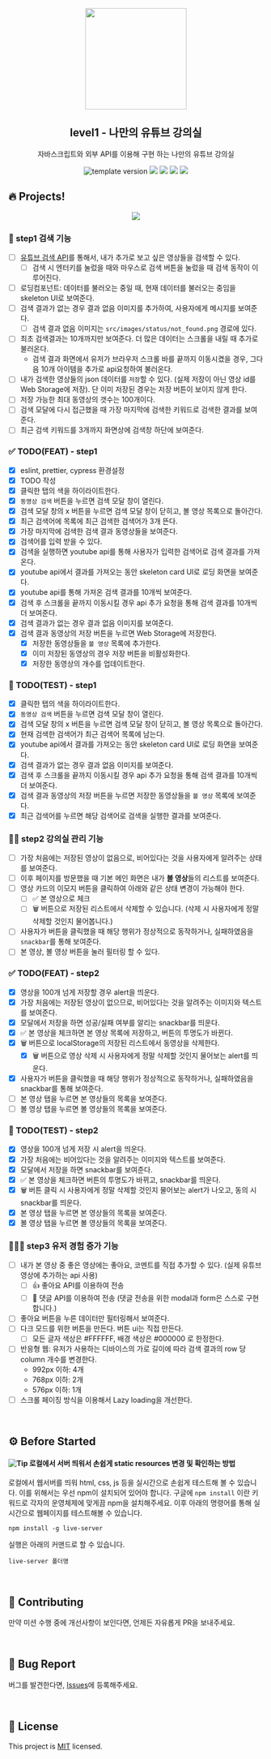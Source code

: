 <p align="middle" >
  <img width="200px;" src="./src/images/readme/laptop_with_youtube_logo.png"/>
</p>
<h2 align="middle">level1 - 나만의 유튜브 강의실</h2>
<p align="middle">자바스크립트와 외부 API를 이용해 구현 하는 나만의 유튜브 강의실</p>
<p align="middle">
  <img src="https://img.shields.io/badge/version-1.0.0-blue?style=flat-square" alt="template version"/>
  <img src="https://img.shields.io/badge/language-html-red.svg?style=flat-square"/>
  <img src="https://img.shields.io/badge/language-css-blue.svg?style=flat-square"/>
  <img src="https://img.shields.io/badge/language-js-yellow.svg?style=flat-square"/>
  <a href="https://github.com/daybrush/moveable/blob/master/LICENSE" target="_blank">
    <img src="https://img.shields.io/github/license/daybrush/moveable.svg?style=flat-square&label=license&color=08CE5D"/>
  </a>
</p>

## 🔥 Projects!

<p align="middle">
  <img src="./src/images/readme/youtube_classroom_preview.png">
</p>

### 🎯 step1 검색 기능

- [ ] [유튜브 검색 API](https://developers.google.com/youtube/v3/getting-started?hl=ko)를 통해서, 내가 추가로 보고 싶은 영상들을 검색할 수 있다.
  - [ ] 검색 시 엔터키를 눌렀을 때와 마우스로 검색 버튼을 눌렀을 때 검색 동작이 이루어진다.
- [ ] 로딩컴포넌트: 데이터를 불러오는 중일 때, 현재 데이터를 불러오는 중임을 skeleton UI로 보여준다.
- [ ] 검색 결과가 없는 경우 결과 없음 이미지를 추가하여, 사용자에게 메시지를 보여준다.
  - [ ] 검색 결과 없음 이미지는 `src/images/status/not_found.png` 경로에 있다.
- [ ] 최초 검색결과는 10개까지만 보여준다. 더 많은 데이터는 스크롤을 내릴 때 추가로 불러온다.
  - 검색 결과 화면에서 유저가 브라우저 스크롤 바를 끝까지 이동시켰을 경우, 그다음 10개 아이템을 추가로 api요청하여 불러온다.
- [ ] 내가 검색한 영상들의 json 데이터를 `저장`할 수 있다. (실제 저장이 아닌 영상 id를 Web Storage에 저장). 단 이미 저장된 경우는 저장 버튼이 보이지 않게 한다.
- [ ] 저장 가능한 최대 동영상의 갯수는 100개이다.
- [ ] 검색 모달에 다시 접근했을 때 가장 마지막에 검색한 키워드로 검색한 결과를 보여준다.
- [ ] 최근 검색 키워드를 3개까지 화면상에 검색창 하단에 보여준다.

### ✅ TODO(FEAT) - step1

- [x] eslint, prettier, cypress 환경설정
- [x] TODO 작성
- [x] 클릭한 탭의 색을 하이라이트한다.
- [x] `동영상 검색` 버튼을 누르면 검색 모달 창이 열린다.
- [x] 검색 모달 창의 x 버튼을 누르면 검색 모달 창이 닫히고, 볼 영상 목록으로 돌아간다.
- [x] 최근 검색어에 목록에 최근 검색한 검색어가 3개 뜬다.
- [x] 가장 마지막에 검색한 검색 결과 동영상들을 보여준다.
- [x] 검색어를 입력 받을 수 있다.
- [x] 검색을 실행하면 youtube api를 통해 사용자가 입력한 검색어로 검색 결과를 가져온다.
- [x] youtube api에서 결과를 가져오는 동안 skeleton card UI로 로딩 화면을 보여준다.
- [x] youtube api를 통해 가져온 검색 결과를 10개씩 보여준다.
- [x] 검색 후 스크롤을 끝까지 이동시킬 경우 api 추가 요청을 통해 검색 결과를 10개씩 더 보여준다.
- [x] 검색 결과가 없는 경우 결과 없음 이미지를 보여준다.
- [x] 검색 결과 동영상의 저장 버튼을 누르면 Web Storage에 저장한다.
  - [x] 저장한 동영상들을 `볼 영상` 목록에 추가한다.
  - [x] 이미 저장된 동영상의 경우 저장 버튼을 비활성화한다.
  - [x] 저장한 동영상의 개수를 업데이트한다.

### 👾 TODO(TEST) - step1

- [x] 클릭한 탭의 색을 하이라이트한다.
- [x] `동영상 검색` 버튼을 누르면 검색 모달 창이 열린다.
- [x] 검색 모달 창의 x 버튼을 누르면 검색 모달 창이 닫히고, 볼 영상 목록으로 돌아간다.
- [x] 현재 검색한 검색어가 최근 검색어 목록에 남는다.
- [x] youtube api에서 결과를 가져오는 동안 skeleton card UI로 로딩 화면을 보여준다.
- [x] 검색 결과가 없는 경우 결과 없음 이미지를 보여준다.
- [x] 검색 후 스크롤을 끝까지 이동시킬 경우 api 추가 요청을 통해 검색 결과를 10개씩 더 보여준다.
- [x] 검색 결과 동영상의 저장 버튼을 누르면 저장한 동영상들을 `볼 영상` 목록에 보여준다.
- [x] 최근 검색어를 누르면 해당 검색어로 검색을 실행한 결과를 보여준다.

### 🎯🎯 step2 강의실 관리 기능

- [ ] 가장 처음에는 저장된 영상이 없음으로, 비어있다는 것을 사용자에게 알려주는 상태를 보여준다.
- [ ] 이후 페이지를 방문했을 때 기본 메인 화면은 내가 **볼 영상**들의 리스트를 보여준다.
- [ ] 영상 카드의 이모지 버튼을 클릭하여 아래와 같은 상태 변경이 가능해야 한다.
  - [ ] ✅ 본 영상으로 체크
  - [ ] 🗑️ 버튼으로 저장된 리스트에서 삭제할 수 있습니다. (삭제 시 사용자에게 정말 삭제할 것인지 물어봅니다.)
- [ ] 사용자가 버튼을 클릭했을 때 해당 행위가 정상적으로 동작하거나, 실패하였음을 `snackbar`를 통해 보여준다.
- [ ] 본 영상, 볼 영상 버튼을 눌러 필터링 할 수 있다.

### ✅ TODO(FEAT) - step2
- [x] 영상을 100개 넘게 저장할 경우 alert을 띄운다.  
- [x] 가장 처음에는 저장된 영상이 없으므로, 비어있다는 것을 알려주는 이미지와 텍스트를 보여준다. 
- [x] 모달에서 저장을 하면 성공/실패 여부를 알리는 snackbar를 띄운다.  
- [x] ✅ 본 영상을 체크하면 본 영상 목록에 저장하고, 버튼의 투명도가 바뀐다. 
- [x] 🗑️ 버튼으로 localStorage의 저장된 리스트에서 동영상을 삭제한다.  
  - [x] 🗑️ 버튼으로 영상 삭제 시 사용자에게 정말 삭제할 것인지 물어보는 alert를 띄운다.
- [x] 사용자가 버튼을 클릭했을 때 해당 행위가 정상적으로 동작하거나, 실패하였음을 snackbar를 통해 보여준다.
- [ ] 본 영상 탭을 누르면 본 영상들의 목록을 보여준다. 
- [ ] 볼 영상 탭을 누르면 볼 영상들의 목록을 보여준다.

### 👾 TODO(TEST) - step2
- [x] 영상을 100개 넘게 저장 시 alert을 띄운다.  
- [x] 가장 처음에는 비어있다는 것을 알려주는 이미지와 텍스트를 보여준다. 
- [x] 모달에서 저장을 하면 snackbar를 보여준다.  
- [x] ✅ 본 영상을 체크하면 버튼의 투명도가 바뀌고, snackbar를 띄운다.
- [x] 🗑️ 버튼 클릭 시 사용자에게 정말 삭제할 것인지 물어보는 alert가 나오고, 동의 시 snackbar를 띄운다.
- [x] 본 영상 탭을 누르면 본 영상들의 목록을 보여준다. 
- [x] 볼 영상 탭을 누르면 볼 영상들의 목록을 보여준다.

### 🎯🎯🎯 step3 유저 경험 증가 기능

- [ ] 내가 본 영상 중 좋은 영상에는 좋아요, 코멘트를 직접 추가할 수 있다. (실제 유튜브 영상에 추가하는 api 사용)
  - [ ] 👍 좋아요 API를 이용하여 전송
  - [ ] 💬 댓글 API를 이용하여 전송 (댓글 전송을 위한 modal과 form은 스스로 구현합니다.)
- [ ] 좋아요 버튼을 누른 데이터만 필터링해서 보여준다.
- [ ] 다크 모드를 위한 버튼을 만든다. 버튼 ui는 직접 만든다.
  - [ ] 모든 글자 색상은 #FFFFFF, 배경 색상은 #000000 로 한정한다.
- [ ] 반응형 웹: 유저가 사용하는 디바이스의 가로 길이에 따라 검색 결과의 row 당 column 개수를 변경한다.
  - 992px 이하: 4개
  - 768px 이하: 2개
  - 576px 이하: 1개
- [ ] 스크롤 페이징 방식을 이용해서 Lazy loading을 개선한다.

<br>

## ⚙️ Before Started

#### <img alt="Tip" src="https://img.shields.io/static/v1.svg?label=&message=Tip&style=flat-square&color=673ab8"> 로컬에서 서버 띄워서 손쉽게 static resources 변경 및 확인하는 방법

로컬에서 웹서버를 띄워 html, css, js 등을 실시간으로 손쉽게 테스트해 볼 수 있습니다. 이를 위해서는 우선 npm이 설치되어 있어야 합니다. 구글에 `npm install` 이란 키워드로 각자의 운영체제에 맞게끔 npm을 설치해주세요. 이후 아래의 명령어를 통해 실시간으로 웹페이지를 테스트해볼 수 있습니다.

```
npm install -g live-server
```

실행은 아래의 커맨드로 할 수 있습니다.

```
live-server 폴더명
```

<br>

## 👏 Contributing

만약 미션 수행 중에 개선사항이 보인다면, 언제든 자유롭게 PR을 보내주세요.

<br>

## 🐞 Bug Report

버그를 발견한다면, [Issues](https://github.com/woowacourse/javascript-youtube-classroom/issues)에 등록해주세요.

<br>

## 📝 License

This project is [MIT](https://github.com/woowacourse/javascript-youtube-classroom/blob/main/LICENSE) licensed.
